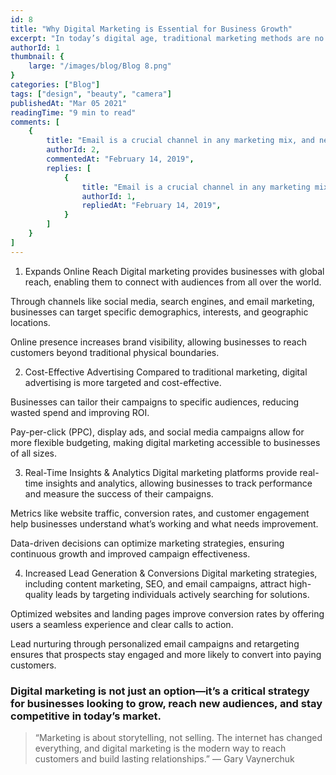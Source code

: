 ```yaml
---
id: 8
title: "Why Digital Marketing is Essential for Business Growth" 
excerpt: "In today’s digital age, traditional marketing methods are no longer enough to drive business growth. Digital marketing allows businesses to connect with wider audiences, track real-time performance, and drive meaningful engagement. It’s an essential tool for scaling a business, improving lead generation, and delivering a personalized experience to customers. From global reach to cost-effective campaigns, digital marketing is the foundation for sustainable growth."
authorId: 1
thumbnail: {
	large: "/images/blog/Blog 8.png" 
}
categories: ["Blog"]
tags: ["design", "beauty", "camera"]
publishedAt: "Mar 05 2021"
readingTime: "9 min to read"
comments: [
	{
		title: "Email is a crucial channel in any marketing mix, and never has this been truer than for today’s entrepreneur. Curious what to say.",
		authorId: 2,
		commentedAt: "February 14, 2019",
		replies: [
			{
				title: "Email is a crucial channel in any marketing mix, and never has this been truer than for today’s entrepreneur. Curious what to say.",
				authorId: 1,
				repliedAt: "February 14, 2019",
			}
		]
	}
]
---
```


1. Expands Online Reach
Digital marketing provides businesses with global reach, enabling them to connect with audiences from all over the world.

Through channels like social media, search engines, and email marketing, businesses can target specific demographics, interests, and geographic locations.

Online presence increases brand visibility, allowing businesses to reach customers beyond traditional physical boundaries.

2. Cost-Effective Advertising
Compared to traditional marketing, digital advertising is more targeted and cost-effective.

Businesses can tailor their campaigns to specific audiences, reducing wasted spend and improving ROI.

Pay-per-click (PPC), display ads, and social media campaigns allow for more flexible budgeting, making digital marketing accessible to businesses of all sizes.

3. Real-Time Insights & Analytics
Digital marketing platforms provide real-time insights and analytics, allowing businesses to track performance and measure the success of their campaigns.

Metrics like website traffic, conversion rates, and customer engagement help businesses understand what’s working and what needs improvement.

Data-driven decisions can optimize marketing strategies, ensuring continuous growth and improved campaign effectiveness.

4. Increased Lead Generation & Conversions
Digital marketing strategies, including content marketing, SEO, and email campaigns, attract high-quality leads by targeting individuals actively searching for solutions.

Optimized websites and landing pages improve conversion rates by offering users a seamless experience and clear calls to action.

Lead nurturing through personalized email campaigns and retargeting ensures that prospects stay engaged and more likely to convert into paying customers.

### Digital marketing is not just an option—it’s a critical strategy for businesses looking to grow, reach new audiences, and stay competitive in today’s market.

> “Marketing is about storytelling, not selling. The internet has changed everything, and digital marketing is the modern way to reach customers and build lasting relationships.” — Gary Vaynerchuk